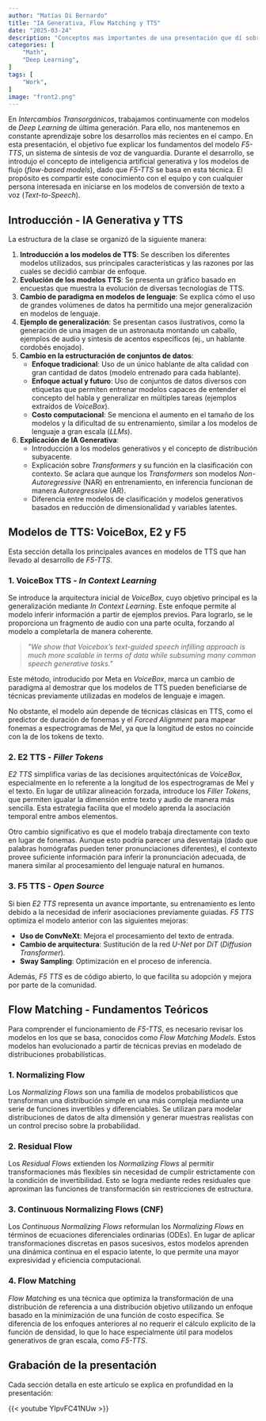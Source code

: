```yaml
---
author: "Matías Di Bernardo"
title: "IA Generativa, Flow Matching y TTS"
date: "2025-03-24"
description: "Conceptos mas importantes de una presentación que dí sobre F5-TTS, un modelo de TTS que utiliza Flow Matching."
categories: [
    "Math",
    "Deep Learning",
]
tags: [
    "Work",
]
image: "front2.png"
---
```


En *Intercambios Transorgánicos*, trabajamos continuamente con modelos de *Deep Learning* de última generación. Para ello, nos mantenemos en constante aprendizaje sobre los desarrollos más recientes en el campo. En esta presentación, el objetivo fue explicar los fundamentos del modelo *F5-TTS*, un sistema de síntesis de voz de vanguardia. Durante el desarrollo, se introdujo el concepto de inteligencia artificial generativa y los modelos de flujo (*flow-based models*), dado que *F5-TTS* se basa en esta técnica. El propósito es compartir este conocimiento con el equipo y con cualquier persona interesada en iniciarse en los modelos de conversión de texto a voz (*Text-to-Speech*).

## Introducción - IA Generativa y TTS
La estructura de la clase se organizó de la siguiente manera:

1. **Introducción a los modelos de TTS**: Se describen los diferentes modelos utilizados, sus principales características y las razones por las cuales se decidió cambiar de enfoque.
2. **Evolución de los modelos TTS**: Se presenta un gráfico basado en encuestas que muestra la evolución de diversas tecnologías de TTS.
3. **Cambio de paradigma en modelos de lenguaje**: Se explica cómo el uso de grandes volúmenes de datos ha permitido una mejor generalización en modelos de lenguaje.
4. **Ejemplo de generalización**: Se presentan casos ilustrativos, como la generación de una imagen de un astronauta montando un caballo, ejemplos de audio y síntesis de acentos específicos (ej., un hablante cordobés enojado).
5. **Cambio en la estructuración de conjuntos de datos**:
    - **Enfoque tradicional**: Uso de un único hablante de alta calidad con gran cantidad de datos (modelo entrenado para cada hablante).
    - **Enfoque actual y futuro**: Uso de conjuntos de datos diversos con etiquetas que permiten entrenar modelos capaces de entender el concepto del habla y generalizar en múltiples tareas (ejemplos extraídos de *VoiceBox*).
    - **Costo computacional**: Se menciona el aumento en el tamaño de los modelos y la dificultad de su entrenamiento, similar a los modelos de lenguaje a gran escala (*LLMs*).
6. **Explicación de IA Generativa**:
    - Introducción a los modelos generativos y el concepto de distribución subyacente.
    - Explicación sobre *Transformers* y su función en la clasificación con contexto. Se aclara que aunque los *Transformers* son modelos *Non-Autoregressive* (NAR) en entrenamiento, en inferencia funcionan de manera *Autoregressive* (AR).
    - Diferencia entre modelos de clasificación y modelos generativos basados en reducción de dimensionalidad y variables latentes.

## Modelos de TTS: VoiceBox, E2 y F5
Esta sección detalla los principales avances en modelos de TTS que han llevado al desarrollo de *F5-TTS*.

### 1. VoiceBox TTS - *In Context Learning*
Se introduce la arquitectura inicial de *VoiceBox*, cuyo objetivo principal es la generalización mediante *In Context Learning*. Este enfoque permite al modelo inferir información a partir de ejemplos previos. Para lograrlo, se le proporciona un fragmento de audio con una parte oculta, forzando al modelo a completarla de manera coherente.

> *"We show that Voicebox’s text-guided speech infilling approach is much more scalable in terms of data while subsuming many common speech generative tasks."*

Este método, introducido por Meta en *VoiceBox*, marca un cambio de paradigma al demostrar que los modelos de TTS pueden beneficiarse de técnicas previamente utilizadas en modelos de lenguaje e imagen.

No obstante, el modelo aún depende de técnicas clásicas en TTS, como el predictor de duración de fonemas y el *Forced Alignment* para mapear fonemas a espectrogramas de Mel, ya que la longitud de estos no coincide con la de los tokens de texto.

### 2. E2 TTS - *Filler Tokens*
*E2 TTS* simplifica varias de las decisiones arquitectónicas de *VoiceBox*, especialmente en lo referente a la longitud de los espectrogramas de Mel y el texto. En lugar de utilizar alineación forzada, introduce los *Filler Tokens*, que permiten igualar la dimensión entre texto y audio de manera más sencilla. Esta estrategia facilita que el modelo aprenda la asociación temporal entre ambos elementos.

Otro cambio significativo es que el modelo trabaja directamente con texto en lugar de fonemas. Aunque esto podría parecer una desventaja (dado que palabras homógrafas pueden tener pronunciaciones diferentes), el contexto provee suficiente información para inferir la pronunciación adecuada, de manera similar al procesamiento del lenguaje natural en humanos.

### 3. F5 TTS - *Open Source*
Si bien *E2 TTS* representa un avance importante, su entrenamiento es lento debido a la necesidad de inferir asociaciones previamente guiadas. *F5 TTS* optimiza el modelo anterior con las siguientes mejoras:

- **Uso de ConvNeXt**: Mejora el procesamiento del texto de entrada.
- **Cambio de arquitectura**: Sustitución de la red *U-Net* por *DiT* (*Diffusion Transformer*).
- **Sway Sampling**: Optimización en el proceso de inferencia.

Además, *F5 TTS* es de código abierto, lo que facilita su adopción y mejora por parte de la comunidad.

## Flow Matching - Fundamentos Teóricos
Para comprender el funcionamiento de *F5-TTS*, es necesario revisar los modelos en los que se basa, conocidos como *Flow Matching Models*. Estos modelos han evolucionado a partir de técnicas previas en modelado de distribuciones probabilísticas.

### 1. Normalizing Flow
Los *Normalizing Flows* son una familia de modelos probabilísticos que transforman una distribución simple en una más compleja mediante una serie de funciones invertibles y diferenciables. Se utilizan para modelar distribuciones de datos de alta dimensión y generar muestras realistas con un control preciso sobre la probabilidad.

### 2. Residual Flow
Los *Residual Flows* extienden los *Normalizing Flows* al permitir transformaciones más flexibles sin necesidad de cumplir estrictamente con la condición de invertibilidad. Esto se logra mediante redes residuales que aproximan las funciones de transformación sin restricciones de estructura.

### 3. Continuous Normalizing Flows (CNF)
Los *Continuous Normalizing Flows* reformulan los *Normalizing Flows* en términos de ecuaciones diferenciales ordinarias (ODEs). En lugar de aplicar transformaciones discretas en pasos sucesivos, estos modelos aprenden una dinámica continua en el espacio latente, lo que permite una mayor expresividad y eficiencia computacional.

### 4. Flow Matching
*Flow Matching* es una técnica que optimiza la transformación de una distribución de referencia a una distribución objetivo utilizando un enfoque basado en la minimización de una función de costo específica. Se diferencia de los enfoques anteriores al no requerir el cálculo explícito de la función de densidad, lo que lo hace especialmente útil para modelos generativos de gran escala, como *F5-TTS*.

## Grabación de la presentación
Cada sección detalla en este artículo se explica en profundidad en la presentación:

{{< youtube YIpvFC41NUw >}}
